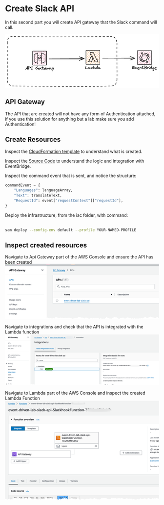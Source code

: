 # Create Slack API

In this second part you will create API gateway that the Slack command will call.

![Image showing architecture overview.](./images/architecture-created.png)

## API Gateway

The API that are created will not have any form of Authentication attached, if you use this solution for anything but a lab make sure you add Authentication!

## Create Resources

Inspect the [CloudFormation template](iac/template.yaml) to understand what is created.

Inspect the [Source Code](iac/src/slackhook.py) to understand the logic and integration with EventBridge.

Inspect the command event that is sent, and notice the structure:

``` python
commandEvent = {
    "Languages": languageArray,
    "Text": translateText,
    "RequestId": event["requestContext"]["requestId"],
}
```

Deploy the infrastructure, from the iac folder, with command:

``` bash

sam deploy --config-env default --profile YOUR-NAMED-PROFILE

```

## Inspect created resources

Navigate to Api Gateway part of the AWS Console and ensure the API has been created
![Image showing the API Gateway config](./images/api-gateway.png)

Navigate to integrations and check that the API is integrated with the Lambda function
![Image showing the S3 config](./images/api-gateway-integration.png)

Navigate to Lambda part of the AWS Console and inspect the created Lambda Function
![Image showing the secrets config](./images/lambda-function.png)
